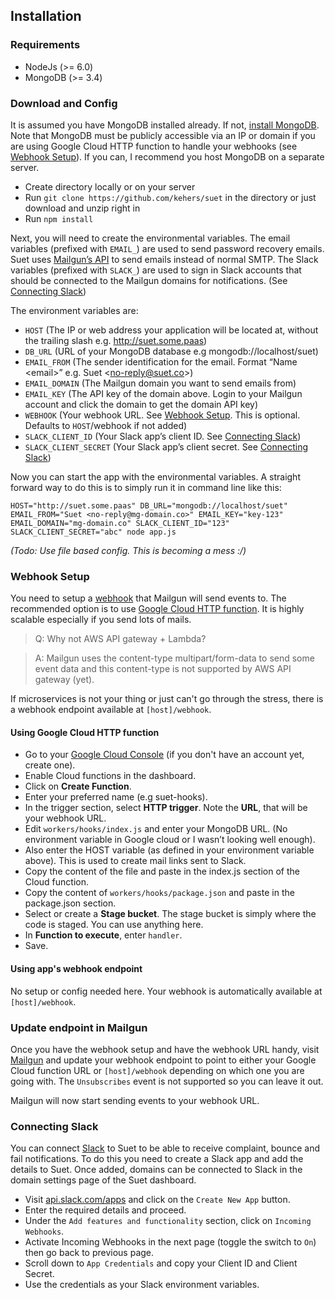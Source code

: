 ## Installation

### Requirements

- NodeJs (>= 6.0)
- MongoDB (>= 3.4)

### Download and Config

It is assumed you have MongoDB installed already. If not, [install MongoDB](https://docs.mongodb.com/manual/installation/). Note that MongoDB must be publicly accessible via an IP or domain if you are using Google Cloud HTTP function to handle your webhooks (see [Webhook Setup](#webhook-setup)). If you can, I recommend you host MongoDB on a separate server.

- Create directory locally or on your server
- Run `git clone https://github.com/kehers/suet` in the directory or just download and unzip right in
- Run `npm install`

Next, you will need to create the environmental variables. The email variables (prefixed with `EMAIL_`) are used to send password recovery emails. Suet uses [Mailgun’s API](https://documentation.mailgun.com/en/latest/quickstart-sending.html#how-to-start-sending-email) to send emails instead of normal SMTP. The Slack variables (prefixed with `SLACK_`) are used to sign in Slack accounts that should be connected to the Mailgun domains for notifications. (See [Connecting Slack](#connecting-slack))

The environment variables are:

- `HOST` (The IP or web address your application will be located at, without the trailing slash e.g. http://suet.some.paas)
- `DB_URL` (URL of your MongoDB database e.g mongodb://localhost/suet)
- `EMAIL_FROM` (The sender identification for the email. Format “Name \<email>” e.g. Suet \<no-reply@suet.co>)
- `EMAIL_DOMAIN` (The Mailgun domain you want to send emails from)
- `EMAIL_KEY` (The API key of the domain above. Login to your Mailgun account and click the domain to get the domain API key)
- `WEBHOOK` (Your webhook URL. See [Webhook Setup](#webhook-setup). This is optional. Defaults to `HOST`/webhook if not added)
- `SLACK_CLIENT_ID` (Your Slack app’s client ID. See [Connecting Slack](#connecting-slack))
- `SLACK_CLIENT_SECRET` (Your Slack app’s client secret. See [Connecting Slack](#connecting-slack))

Now you can start the app with the environmental variables. A straight forward way to do this is to simply run it in command line like this:

`HOST="http://suet.some.paas" DB_URL="mongodb://localhost/suet" EMAIL_FROM="Suet <no-reply@mg-domain.co>" EMAIL_KEY="key-123" EMAIL_DOMAIN="mg-domain.co" SLACK_CLIENT_ID="123" SLACK_CLIENT_SECRET="abc" node app.js`

*(Todo: Use file based config. This is becoming a mess :/)*

### Webhook Setup

You need to setup a [webhook](http://mailgun-documentation.readthedocs.io/en/latest/api-webhooks.html) that Mailgun will send events to. The recommended option is to use [Google Cloud HTTP function](https://cloud.google.com/functions/docs/writing/http). It is highly scalable especially if you send lots of mails.

> Q: Why not AWS API gateway + Lambda?
 
> A: Mailgun uses the content-type multipart/form-data to send some event data and this content-type is not supported by AWS API gateway (yet).

If microservices is not your thing or just can't go through the stress, there is a webhook endpoint available at `[host]/webhook`.

#### Using Google Cloud HTTP function

- Go to your [Google Cloud Console](https://console.cloud.google.com/) (if you don't have an account yet, create one).
- Enable Cloud functions in the dashboard.
- Click on **Create Function**.
- Enter your preferred name (e.g suet-hooks).
- In the trigger section, select **HTTP trigger**. Note the **URL**, that will be your webhook URL.
- Edit `workers/hooks/index.js` and enter your MongoDB URL. (No environment variable in Google cloud or I wasn’t looking well enough).
- Also enter the HOST variable (as defined in your environment variable above). This is used to create mail links sent to Slack.
- Copy the content of the file and paste in the index.js section of the Cloud function.
- Copy the content of `workers/hooks/package.json` and paste in the package.json section.
- Select or create a **Stage bucket**. The stage bucket is simply where the code is staged. You can use anything here.
- In **Function to execute**, enter `handler`.
- Save.

#### Using app's webhook endpoint

No setup or config needed here. Your webhook is automatically available at `[host]/webhook`.

### Update endpoint in Mailgun

Once you have the webhook setup and have the webhook URL handy, visit [Mailgun](https://mailgun.com/app/webhooks) and update your webhook endpoint to point to either your Google Cloud function URL or `[host]/webhook` depending on which one you are going with. The `Unsubscribes` event is not supported so you can leave it out.

Mailgun will now start sending events to your webhook URL.

### Connecting Slack

You can connect [Slack](https://slack.com/) to Suet to be able to receive complaint, bounce and fail notifications. To do this you need to create a Slack app and add the details to Suet. Once added, domains can be connected to Slack in the domain settings page of the Suet dashboard.

- Visit [api.slack.com/apps](https://api.slack.com/apps) and click on the `Create New App` button.
- Enter the required details and proceed.
- Under the `Add features and functionality` section, click on `Incoming Webhooks`.
- Activate Incoming Webhooks in the next page (toggle the switch to `On`) then go back to previous page.
- Scroll down to `App Credentials` and copy your Client ID and Client Secret.
- Use the credentials as your Slack environment variables.

